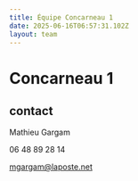 ```yaml
---
title: Équipe Concarneau 1
date: 2025-06-16T06:57:31.102Z
layout: team
---
```


# Concarneau 1



## contact 

Mathieu Gargam

 06 48 89 28 14

mgargam@laposte.net

